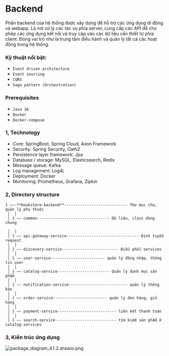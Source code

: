 # Backend

Phần backend của hệ thống được xây dựng để hỗ trợ các ứng dụng di động và webapp.  Là nơi xử lý các tác vụ phía server, cung cấp các API để cho phép các ứng dụng kết nối và truy cập vào các dữ liệu cần thiết từ phía client. Đóng vai trò như là trung tâm điều hành và quản lý tất cả các hoạt động trong hệ thống.

### Kỹ thuật nổi bật:

- `Event driven architecture`
- `Event sourcing`
- `CQRS`
- `Saga pattern (Orchestration)`

### **Prerequisites**

- `Java 16`
- `Docker`
- `Docker-compose`

### 1, Technology

- Core: SpringBoot, Spring Cloud, Axon Framework
- Security: Spring Security, Oath2
- Persistence layer framework: Jpa
- Database / storage: MySQL, Elasticsearch, Redis
- Message queue: Kafka
- Log management: Log4j
- Deployment: Docker
- Monitoring: Prometheus, Grafana, Zipkin

### 2, Directory structure
```
├ ——-**bookstore-backend**---------------------------- Thư mục cha, quản lý phụ thuộc
 │  │
 │ ├ —— common-------------------------------- Dữ liệu, class dùng chung

 │  │
 │ ├ —— api-gateway-service-------------------------------- Định tuyến request
 │  │
 │ ├ —— discovery-service------------------------- Điều phối services
 │  │
 │ ├ —— user-service------------------------ quản lý đăng nhập, thông tin user
 │  │
 │ ├ —— catalog-service----------------------- Quản lý danh mục sản phẩm 
 │  │
 │ ├ —— notification-service-------------------------- quản lý thông báo 
 │  │
 │ ├ —— order-service------------------------ quản lý đơn hàng, giỏ hàng
 │  │
 │ ├ —— payment-service-------------------------- liên kết thanh toán
 │  │
 │ ├ —— search-service--------------------------- tìm kiếm sản phẩm ở catalog-services
```
### 3, Kiến trúc ứng dụng

![package_diagram_4.1.2.drawio.png](Backend%202b25b07a7332475ebd51b9b8f78a5a4f/package_diagram_4.1.2.drawio.png)
